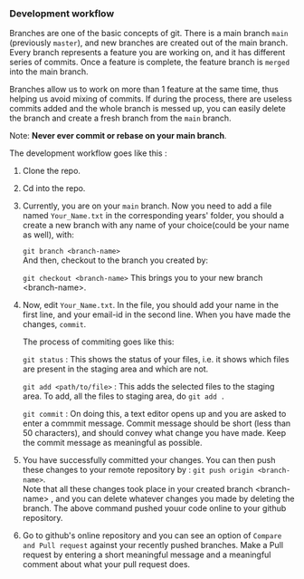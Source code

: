 ### Development workflow

Branches are one of the basic concepts of git. There is a main branch `main` (previously `master`), and new branches are created out of the main branch. Every branch represents a feature you are working on, and it has different series of commits. Once a feature is complete, the feature branch is `merged` into the main branch.

Branches allow us to work on more than 1 feature at the same time, thus helping us avoid mixing of commits. If during the process, there are useless commits added and the whole branch is messed up, you can easily delete the branch and create a fresh branch from the `main` branch.

Note: **Never ever commit or rebase on your main branch**.

The development workflow goes like this :

1. Clone the repo.
2. Cd into the repo.
3. Currently, you are on your `main` branch. Now you need to add a file named `Your_Name.txt` in the corresponding years' folder, you should a create a new branch with any name of your choice(could be your name as well), with:    

    `git branch <branch-name>`    
    And then, checkout to the branch you created by:
    
    `git checkout <branch-name>`
    This brings you to your new branch \<branch-name>.
    
4. Now, edit `Your_Name.txt`. In the file, you should add your name in the first line, and your email-id in the second line. When you have made the changes, `commit`.

    The process of commiting goes like this:
    
    `git status` : This shows the status of your files, i.e. it shows which files are present in the staging area and which are not.
    
    `git add <path/to/file>` : This adds the selected files to the staging area. To add, all the files to staging area, do `git add .`
    
    `git commit` : On doing this, a text editor opens up and you are asked to enter a commmit message. Commit message should be short (less than 50 characters), and should convey what change you have made. Keep the commit message as meaningful as possible.
    
5. You have successfully committed your changes. You can then push these changes to your remote repository by :
    `git push origin <branch-name>`.    
    Note that all these changes took place in your created branch \<branch-name> , and you can delete whatever changes you made by deleting the branch. The above command pushed youur code online to your github repository.
    
6. Go to github's online repository and you can see an option of `Compare and Pull request` against your recently pushed branches. Make a Pull request by entering a short meaningful message and a meaningful comment about what your pull request does.

